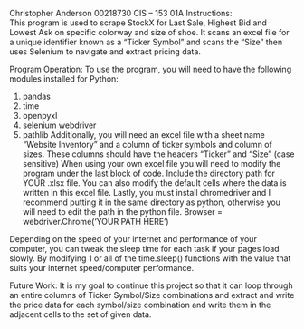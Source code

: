 Christopher Anderson 
00218730
CIS – 153 01A
Instructions:<br>
This program is used to scrape StockX for Last Sale, Highest Bid and Lowest Ask on specific colorway and size of shoe. It scans an excel file for a unique identifier known as a “Ticker Symbol” and scans the “Size” then uses Selenium to navigate and extract pricing data. 

Program Operation: 
	To use the program, you will need to have the following modules installed for Python: 
1.	pandas
2.	time
3.	openpyxl
4.	selenium webdriver
5.	pathlib
Additionally, you will need an excel file with a sheet name “Website Inventory” and  a column of ticker symbols and column of sizes. These columns should have the headers “Ticker” and “Size” (case sensitive)
When using your own excel file you will need to modify the program under the last block of code. Include the directory path for YOUR .xlsx file. You can also modify the default cells where the data is written in this excel file. 
Lastly, you must install chromedriver and I recommend putting it in the same directory as python, otherwise you will need to edit the path in the python file. Browser = webdriver.Chrome(‘YOUR PATH HERE’) 

Depending on the speed of your internet and performance of your computer, you can tweak the sleep time for each task if your pages load slowly. By modifying 1 or all of the time.sleep() functions with the value that suits your internet speed/computer performance. 

Future Work: 
It is my goal to continue this project so that it can loop through an entire columns of Ticker Symbol/Size combinations and extract and write the price data for each symbol/size combination and write them in the adjacent cells to the set of given data.  

